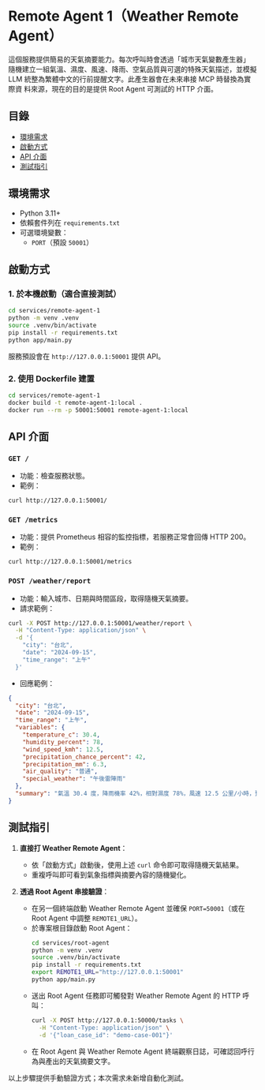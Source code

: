 # Remote Agent 1（Weather Remote Agent）

這個服務提供簡易的天氣摘要能力。每次呼叫時會透過「城市天氣變數產生器」
隨機建立一組氣溫、濕度、風速、降雨、空氣品質與可選的特殊天氣描述，並模擬
LLM 統整為繁體中文的行前提醒文字。此產生器會在未來串接 MCP 時替換為實際資
料來源，現在的目的是提供 Root Agent 可測試的 HTTP 介面。

## 目錄

- [環境需求](#環境需求)
- [啟動方式](#啟動方式)
- [API 介面](#api-介面)
- [測試指引](#測試指引)

## 環境需求

- Python 3.11+
- 依賴套件列在 `requirements.txt`
- 可選環境變數：
  - `PORT`（預設 `50001`）

## 啟動方式

### 1. 於本機啟動（適合直接測試）

```bash
cd services/remote-agent-1
python -m venv .venv
source .venv/bin/activate
pip install -r requirements.txt
python app/main.py
```

服務預設會在 `http://127.0.0.1:50001` 提供 API。

### 2. 使用 Dockerfile 建置

```bash
cd services/remote-agent-1
docker build -t remote-agent-1:local .
docker run --rm -p 50001:50001 remote-agent-1:local
```

## API 介面

### `GET /`

- 功能：檢查服務狀態。
- 範例：

```bash
curl http://127.0.0.1:50001/
```

### `GET /metrics`

- 功能：提供 Prometheus 相容的監控指標，若服務正常會回傳 HTTP 200。
- 範例：

```bash
curl http://127.0.0.1:50001/metrics
```

### `POST /weather/report`

- 功能：輸入城市、日期與時間區段，取得隨機天氣摘要。
- 請求範例：

```bash
curl -X POST http://127.0.0.1:50001/weather/report \
  -H "Content-Type: application/json" \
  -d '{
    "city": "台北",
    "date": "2024-09-15",
    "time_range": "上午"
  }'
```

- 回應範例：

```json
{
  "city": "台北",
  "date": "2024-09-15",
  "time_range": "上午",
  "variables": {
    "temperature_c": 30.4,
    "humidity_percent": 78,
    "wind_speed_kmh": 12.5,
    "precipitation_chance_percent": 42,
    "precipitation_mm": 6.3,
    "air_quality": "普通",
    "special_weather": "午後雷陣雨"
  },
  "summary": "氣溫 30.4 度，降雨機率 42%，相對濕度 78%，風速 12.5 公里/小時，預估降雨量 6.3 毫米，空氣品質 普通。留意特殊現象：午後雷陣雨。整體而言，在 台北 2024-09-15 上午 整體天氣狀況是短暫陣雨。"
}
```

## 測試指引

1. **直接打 Weather Remote Agent**：
   - 依「啟動方式」啟動後，使用上述 `curl` 命令即可取得隨機天氣結果。
   - 重複呼叫即可看到氣象指標與摘要內容的隨機變化。

2. **透過 Root Agent 串接驗證**：
   - 在另一個終端啟動 Weather Remote Agent 並確保 `PORT=50001`（或在 Root Agent 中調整 `REMOTE1_URL`）。
   - 於專案根目錄啟動 Root Agent：
     ```bash
     cd services/root-agent
     python -m venv .venv
     source .venv/bin/activate
     pip install -r requirements.txt
     export REMOTE1_URL="http://127.0.0.1:50001"
     python app/main.py
     ```
   - 送出 Root Agent 任務即可觸發對 Weather Remote Agent 的 HTTP 呼叫：
     ```bash
     curl -X POST http://127.0.0.1:50000/tasks \
       -H "Content-Type: application/json" \
       -d '{"loan_case_id": "demo-case-001"}'
     ```
   - 在 Root Agent 與 Weather Remote Agent 終端觀察日誌，可確認回呼行為與產出的天氣摘要文字。

以上步驟提供手動驗證方式；本次需求未新增自動化測試。
